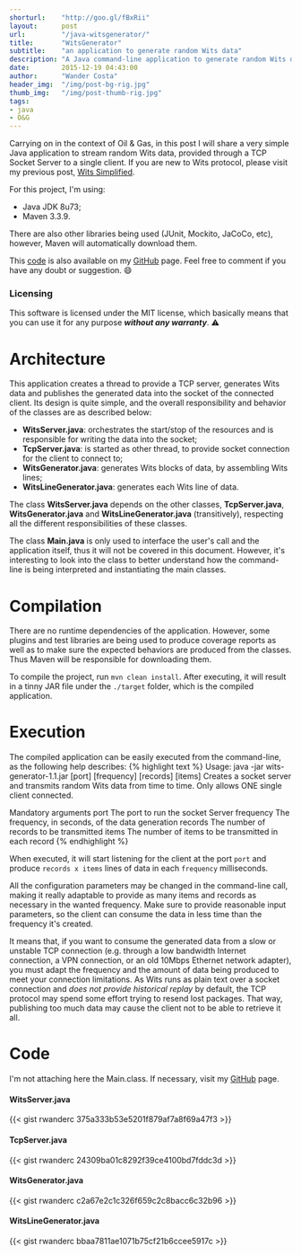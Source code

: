 ```yaml
---
shorturl:    "http://goo.gl/fBxRii"
layout:      post
url:         "/java-witsgenerator/"
title:       "WitsGenerator"
subtitle:    "an application to generate random Wits data"
description: "A Java command-line application to generate random Wits data."
date:        2015-12-19 04:43:00
author:      "Wander Costa"
header_img:  "/img/post-bg-rig.jpg"
thumb_img:   "/img/post-thumb-rig.jpg"
tags:
- java
- O&G
---
```


[github]:https://github.com/rwanderc
[code]:https://github.com/rwanderc/wits-generator
[wits-simplified]:/wits-simplified/

Carrying on in the context of Oil & Gas, in this post I will share a very simple Java application to stream random Wits data, provided through a TCP Socket Server to a single client. If you are new to Wits protocol, please visit my previous post, [Wits Simplified][wits-simplified].<!--more-->

For this project, I'm using:

* Java JDK 8u73;
* Maven 3.3.9.

There are also other libraries being used (JUnit, Mockito, JaCoCo, etc), however, Maven will automatically download them.

This [code][code] is also available on my <i class="fa fa-github"></i> [GitHub][github] page. Feel free to comment if you have any doubt or suggestion. :smile:

### Licensing
This software is licensed under the MIT license, which basically means that you can use it for any purpose ___without any warranty___. :warning:

# Architecture
This application creates a thread to provide a TCP server, generates Wits data and publishes the generated data into the socket of the connected client. Its design is quite simple, and the overall responsibility and behavior of the classes are as described below:

* **WitsServer.java**: orchestrates the start/stop of the resources and is responsible for writing the data into the socket;
* **TcpServer.java**: is started as other thread, to provide socket connection for the client to connect to;
* **WitsGenerator.java**: generates Wits blocks of data, by assembling Wits lines;
* **WitsLineGenerator.java**: generates each Wits line of data.

The class **WitsServer.java** depends on the other classes, **TcpServer.java**, **WitsGenerator.java** and **WitsLineGenerator.java** (transitively), respecting all the different responsibilities of these classes.

The class **Main.java** is only used to interface the user's call and the application itself, thus it will not be covered in this document. However, it's interesting to look into the class to better understand how the command-line is being interpreted and instantiating the main classes.

# Compilation
There are no runtime dependencies of the application. However, some plugins and test libraries are being used to produce coverage reports as well as to make sure the expected behaviors are produced from the classes. Thus Maven will be responsible for downloading them.

To compile the project, run `mvn clean install`. After executing, it will result in a tinny JAR file under the `./target` folder, which is the compiled application.

# Execution
The compiled application can be easily executed from the command-line, as the following help describes:
{% highlight text %}
Usage: java -jar wits-generator-1.1.jar [port] [frequency] [records] [items]
Creates a socket server and transmits random Wits data from time
to time. Only allows ONE single client connected.

Mandatory arguments
  port		The port to run the socket Server
  frequency	The frequency, in seconds, of the data generation
  records	The number of records to be transmitted
  items		The number of items to be transmitted in each record
{% endhighlight %}

When executed, it will start listening for the client at the port ``port`` and produce ``records x items`` lines of data in each ``frequency`` milliseconds.

All the configuration parameters may be changed in the command-line call, making it really adaptable to provide as many items and records as necessary in the wanted frequency. Make sure to provide reasonable input parameters, so the client can consume the data in less time than the frequency it's created.

It means that, if you want to consume the generated data from a slow or unstable TCP connection (e.g. through a low bandwidth Internet connection, a VPN connection, or an old 10Mbps Ethernet network adapter), you must adapt the frequency and the amount of data being produced to meet your connection limitations. As Wits runs as plain text over a socket connection and _does not provide historical replay_ by default, the TCP protocol may spend some effort trying to resend lost packages. That way, publishing too much data may cause the client not to be able to retrieve it all.


# Code
I'm not attaching here the Main.class. If necessary, visit my <i class="fa fa-github"></i> [GitHub][github] page.

#### WitsServer.java
{{< gist rwanderc 375a333b53e5201f879af7a8f69a47f3 >}}

#### TcpServer.java
{{< gist rwanderc 24309ba01c8292f39ce4100bd7fddc3d >}}

#### WitsGenerator.java
{{< gist rwanderc c2a67e2c1c326f659c2c8bacc6c32b96 >}}

#### WitsLineGenerator.java
{{< gist rwanderc bbaa7811ae1071b75cf21b6ccee5917c >}}
